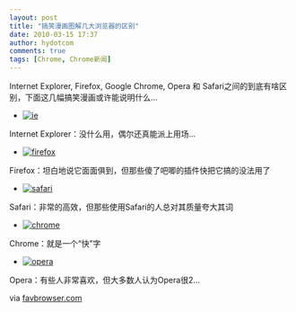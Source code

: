 ```yaml
---
layout: post
title: "搞笑漫画图解几大浏览器的区别"
date: 2010-03-15 17:37
author: hydotcom
comments: true
tags: [Chrome, Chrome新闻]
---
```

Internet Explorer, Firefox, Google Chrome, Opera 和 Safari之间的到底有啥区别，下面这几幅搞笑漫画或许能说明什么...


*   <a href="http://img.chromi.org/2010/03/ie.jpg">![](http://img.chromi.org/2010/03/ie.jpg "ie")</a>

Internet Explorer：没什么用，偶尔还真能派上用场...


*   <a href="http://img.chromi.org/2010/03/firefox.jpg">![](http://img.chromi.org/2010/03/firefox.jpg "firefox")</a>

Firefox：坦白地说它面面俱到，但那些傻了吧唧的插件快把它搞的没法用了



*   <a href="http://img.chromi.org/2010/03/safari.jpg">![](http://img.chromi.org/2010/03/safari.jpg "safari")</a>

Safari：非常的高效，但那些使用Safari的人总对其质量夸大其词


*   <a href="http://img.chromi.org/2010/03/chrome.jpg">![](http://img.chromi.org/2010/03/chrome.jpg "chrome")</a>

Chrome：就是一个“快”字


*   <a href="http://img.chromi.org/2010/03/opera.jpg">![](http://img.chromi.org/2010/03/opera.jpg "opera")</a>

Opera：有些人非常喜欢，但大多数人认为Opera很2...

via [favbrowser.com](http://www.favbrowser.com/the-difference-between-internet-explorer-firefox-google-chrome-opera-and-safari/)
